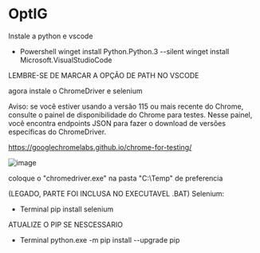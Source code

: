 # OptIG

Instale a python e vscode
- Powershell
winget install Python.Python.3 --silent
winget install Microsoft.VisualStudioCode

LEMBRE-SE DE MARCAR A OPÇÃO DE PATH NO VSCODE

agora instale o ChromeDriver e selenium

Aviso: se você estiver usando a versão 115 ou mais recente do Chrome, consulte o painel de disponibilidade do Chrome para testes. Nesse painel, você encontra endpoints JSON para fazer o download de versões específicas do ChromeDriver.

https://googlechromelabs.github.io/chrome-for-testing/

![image](https://github.com/user-attachments/assets/5425a43e-df5f-4c21-aae9-7f6c307f8151)

coloque o "chromedriver.exe" na pasta "C:\Temp" de preferencia




(LEGADO, PARTE FOI INCLUSA NO EXECUTAVEL .BAT)
Selenium:
- Terminal
pip install selenium

ATUALIZE O PIP SE NESCESSARIO 

- Terminal
python.exe -m pip install --upgrade pip


